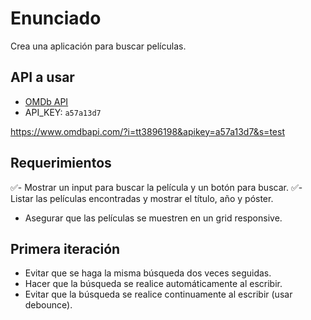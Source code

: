 # Enunciado

Crea una aplicación para buscar películas.

## API a usar

- [OMDb API](https://www.omdbapi.com/)
- API_KEY: `a57a13d7`

 https://www.omdbapi.com/?i=tt3896198&apikey=a57a13d7&s=test
## Requerimientos

✅- Mostrar un input para buscar la película y un botón para buscar.
✅- Listar las películas encontradas y mostrar el título, año y póster.
- Asegurar que las películas se muestren en un grid responsive.

## Primera iteración

- Evitar que se haga la misma búsqueda dos veces seguidas.
- Hacer que la búsqueda se realice automáticamente al escribir.
- Evitar que la búsqueda se realice continuamente al escribir (usar debounce).
